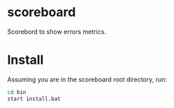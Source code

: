 # scoreboard
Scorebord to show errors metrics.

# Install

Assuming you are in the scoreboard root directory, run:
```bash
cd bin
start install.bat
```
